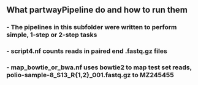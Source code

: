 ## What partwayPipeline do and how to run them
### - The pipelines in this subfolder were written to perform simple, 1-step or 2-step tasks
### - script4.nf counts reads in paired end .fastq.gz files
### - map_bowtie_or_bwa.nf uses bowtie2 to map test set reads, polio-sample-8_S13_R{1,2}_001.fastq.gz to MZ245455
